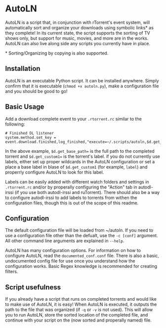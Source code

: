 # AutoLN

AutoLN is a script that, in conjunction with rTorrent's event system, will
automatically sort and organize your downloads using symbolic links\* as they
complete! In its current state, the script supports the sorting of TV shows
only, but support for music, movies, and more are in the works. AutoLN can also
live along side any scripts you currently have in place.

\* Sorting/Organizing by copying is also supported.

## Installation

AutoLN is an executable Python script. It can be installed anywhere. Simply
confirm that it is executable (`chmod +x autoln.py`), make a configuration
file and you should be good to go!

## Basic Usage

Add a download complete event to your `.rtorrent.rc` similar to the
following:

	# Finished DL listener
	system.method.set_key = event.download.finished,log_finished,"execute=~/.scripts/autoln,$d.get_base_path=,$d.get_custom1="

In the above example, `$d.get_base_path=` is the full path to the completed
torrent and `$d.get_custom1=` is the torrent's label. if you do not currently
use labels, either set up proper wildcards in the AutoLN configuration or
set a place a base label in blase of `$d.get_custom1` (for example, `label`)
and properrly configure AutoLN to look for this label.

Labels can be easily added with different watch folders and settings in
`.rtorrent.rc` and/or by properally configuring the "Action" tab in
autodl-irssi (if you use both autodl-irssi and ruTorrent). There should
also be a way to configure autodl-irssi to add labels to torrents from
withen the configuration files, though this is out of the scope of this
readme.

## Configuration

The default configuration file will be loaded from ~/autoln. If you need to
use a configuration file other than the defualt, use the `-c [conf]`
argument. All other command line arguments are explained in `--help`.

AutoLN has many configuration options. For information on how to configure
AutoLN, read the `documented_conf.conf` file. There is also a basic,
undocumented config file for use once you understand how the configuration
works. Basic Regex knowledge is recommended for creating filters.

## Script usefulness

If you already have a script that runs on completed torrents and would like
to make use of AutoLN, it is easy! When AutoLN is executed, it outputs the
path to the file that was organized (if `-q` or `-v` is not used). This will
allow you to run AutoLN, store the sorted location of the completed file, and
continue with your script on the (now sorted and properally named) file.
